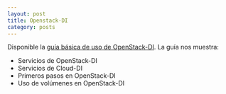 ```yaml
---
layout: post
title: Openstack-DI
category: posts
---
```


Disponible la [guía básica de uso de OpenStack-DI](https://ualmtorres.github.io/OpenStackDI/). La guía nos muestra:

* Servicios de OpenStack-DI
* Servicios de Cloud-DI
* Primeros pasos en OpenStack-DI
* Uso de volúmenes en OpenStack-DI